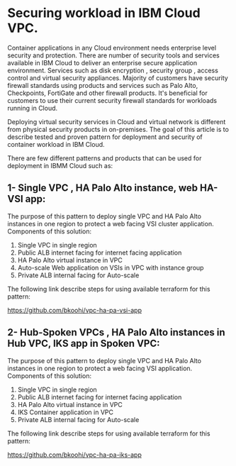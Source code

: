 # Securing workload in IBM Cloud VPC. 

Container applications in any Cloud environment needs enterprise level security and protection. There are number of security tools and services available in IBM Cloud to deliver an enterprise secure application environment. Services such as disk encryption , security group , access control and virtual security appliances. Majority of customers have security firewall standards using products and services such as Palo Alto, Checkpoints, FortiGate and other firewall products. It's beneficial for customers to use their current security firewall standards for workloads running in Cloud. 

Deploying virtual security services in Cloud and virtual network is different from physical security products in on-premises. The goal of this article is to describe tested and proven pattern for deployment and security of container workload in IBM Cloud.

There are few different patterns and products that can be used for deployment in IBMM Cloud such as:


## 1- Single VPC , HA Palo Alto instance, web HA-VSI app:
The purpose of this pattern to deploy single VPC and HA Palo Alto instances in one region to protect a web facing VSI cluster application.
Components of this solution:
1. Single VPC in single region
2. Public ALB internet facing for internet facing application
3. HA Palo Alto virtual instance in VPC
4. Auto-scale Web application on VSIs in VPC with instance group
5. Private ALB internal facing for Auto-scale

The following link describe steps for using available terraform for this pattern:

https://github.com/bkoohi/vpc-ha-pa-vsi-app


## 2- Hub-Spoken VPCs , HA Palo Alto instances in Hub VPC, IKS app in Spoken VPC:
The purpose of this pattern to deploy single VPC and HA Palo Alto instances in one region to protect a web facing VSI application.
Components of this solution:
1. Single VPC in single region
2. Public ALB internet facing for internet facing application
3. HA Palo Alto virtual instance in VPC
4. IKS Container application in VPC 
5. Private ALB internal facing for Auto-scale

The following link describe steps for using available terraform for this pattern:

https://github.com/bkoohi/vpc-ha-pa-iks-app
